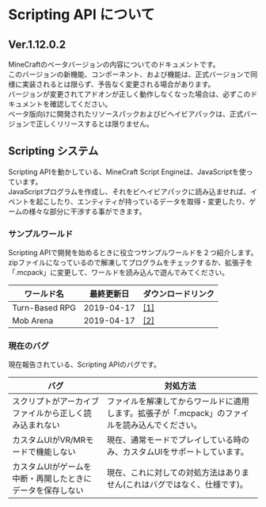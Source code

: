 # Scripting API について

## Ver.1.12.0.2
MineCraftのベータバージョンの内容についてのドキュメントです。  
このバージョンの新機能、コンポーネント、および機能は、正式バージョンで同様に実装されるとは限らず、予告なく変更される場合があります。  
バージョンが変更されてアドオンが正しく動作しなくなった場合は、必ずこのドキュメントを確認してください。  
ベータ版向けに開発されたリソースパックおよびビヘイビアパックは、正式バージョンで正しくリリースするとは限りません。  

## Scripting システム
Scripting APIを動かしている、MineCraft Script Engineは、JavaScriptを使っています。  
JavaScriptプログラムを作成し、それをビヘイビアパックに読み込ませれば、イベントを起こしたり、エンティティが持っているデータを取得・変更したり、ゲームの様々な部分に干渉する事ができます。  

### サンプルワールド
Scripting APIで開発を始めるときに役立つサンプルワールドを２つ紹介します。zipファイルになっているので解凍してプログラムをチェックするか、拡張子を「.mcpack」に変更して、ワールドを読み込んで遊んでみてください。  

|ワールド名  |最終更新日  |ダウンロードリンク  |
|---|---|---|
|Turn-Based RPG  |2019-04-17  |[[1]](https://aka.ms/minecraftscripting_turnbased)  |
|Mob Arena  |2019-04-17  |[[2]](https://aka.ms/minecraftscripting_mobarena)  |

### 現在のバグ
現在報告されている、Scripting APIのバグです。

|バグ  |対処方法  |
|---|---|
|スクリプトがアーカイブファイルから正しく読み込まれない |ファイルを解凍してからワールドに適用します。拡張子が「.mcpack」のファイルを読み込んでください。 |
|カスタムUIがVR/MRモードで機能しない |現在、通常モードでプレイしている時のみ、カスタムUIをサポートしています。|
|カスタムUIがゲームを中断・再開したときにデータを保存しない |現在、これに対しての対処方法はありません(これはバグではなく、仕様です)。 |
